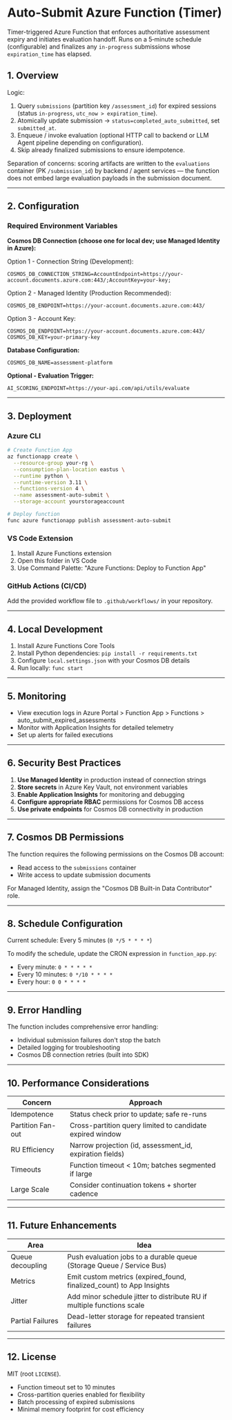 # Auto-Submit Azure Function (Timer)

Timer-triggered Azure Function that enforces authoritative assessment expiry and initiates evaluation handoff. Runs on a 5‑minute schedule (configurable) and finalizes any `in-progress` submissions whose `expiration_time` has elapsed.

## 1. Overview

Logic:
1. Query `submissions` (partition key `/assessment_id`) for expired sessions (status `in-progress`, `utc_now > expiration_time`).
2. Atomically update submission → `status=completed_auto_submitted`, set `submitted_at`.
3. Enqueue / invoke evaluation (optional HTTP call to backend or LLM Agent pipeline depending on configuration).
4. Skip already finalized submissions to ensure idempotence.

Separation of concerns: scoring artifacts are written to the `evaluations` container (PK `/submission_id`) by backend / agent services — the function does not embed large evaluation payloads in the submission document.

---
## 2. Configuration

### Required Environment Variables

**Cosmos DB Connection (choose one for local dev; use Managed Identity in Azure):**

Option 1 - Connection String (Development):
```
COSMOS_DB_CONNECTION_STRING=AccountEndpoint=https://your-account.documents.azure.com:443/;AccountKey=your-key;
```

Option 2 - Managed Identity (Production Recommended):
```
COSMOS_DB_ENDPOINT=https://your-account.documents.azure.com:443/
```

Option 3 - Account Key:
```
COSMOS_DB_ENDPOINT=https://your-account.documents.azure.com:443/
COSMOS_DB_KEY=your-primary-key
```

**Database Configuration:**
```
COSMOS_DB_NAME=assessment-platform
```

**Optional - Evaluation Trigger:**
```
AI_SCORING_ENDPOINT=https://your-api.com/api/utils/evaluate
```

---
## 3. Deployment

### Azure CLI

```bash
# Create Function App
az functionapp create \
  --resource-group your-rg \
  --consumption-plan-location eastus \
  --runtime python \
  --runtime-version 3.11 \
  --functions-version 4 \
  --name assessment-auto-submit \
  --storage-account yourstorageaccount

# Deploy function
func azure functionapp publish assessment-auto-submit
```

### VS Code Extension

1. Install Azure Functions extension
2. Open this folder in VS Code
3. Use Command Palette: "Azure Functions: Deploy to Function App"

### GitHub Actions (CI/CD)

Add the provided workflow file to `.github/workflows/` in your repository.

---
## 4. Local Development

1. Install Azure Functions Core Tools
2. Install Python dependencies: `pip install -r requirements.txt`
3. Configure `local.settings.json` with your Cosmos DB details
4. Run locally: `func start`

---
## 5. Monitoring

- View execution logs in Azure Portal > Function App > Functions > auto_submit_expired_assessments
- Monitor with Application Insights for detailed telemetry
- Set up alerts for failed executions

---
## 6. Security Best Practices

1. **Use Managed Identity** in production instead of connection strings
2. **Store secrets** in Azure Key Vault, not environment variables
3. **Enable Application Insights** for monitoring and debugging
4. **Configure appropriate RBAC** permissions for Cosmos DB access
5. **Use private endpoints** for Cosmos DB connectivity in production

---
## 7. Cosmos DB Permissions

The function requires the following permissions on the Cosmos DB account:
- Read access to the `submissions` container
- Write access to update submission documents

For Managed Identity, assign the "Cosmos DB Built-in Data Contributor" role.

---
## 8. Schedule Configuration

Current schedule: Every 5 minutes (`0 */5 * * * *`)

To modify the schedule, update the CRON expression in `function_app.py`:
- Every minute: `0 * * * * *`
- Every 10 minutes: `0 */10 * * * *`
- Every hour: `0 0 * * * *`

---
## 9. Error Handling

The function includes comprehensive error handling:
- Individual submission failures don't stop the batch
- Detailed logging for troubleshooting
- Cosmos DB connection retries (built into SDK)

---
## 10. Performance Considerations
| Concern           | Approach                                                  |
| ----------------- | --------------------------------------------------------- |
| Idempotence       | Status check prior to update; safe re-runs                |
| Partition Fan-out | Cross-partition query limited to candidate expired window |
| RU Efficiency     | Narrow projection (id, assessment_id, expiration fields)  |
| Timeouts          | Function timeout < 10m; batches segmented if large        |
| Large Scale       | Consider continuation tokens + shorter cadence            |

---
## 11. Future Enhancements
| Area             | Idea                                                                   |
| ---------------- | ---------------------------------------------------------------------- |
| Queue decoupling | Push evaluation jobs to a durable queue (Storage Queue / Service Bus)  |
| Metrics          | Emit custom metrics (expired_found, finalized_count) to App Insights   |
| Jitter           | Add minor schedule jitter to distribute RU if multiple functions scale |
| Partial Failures | Dead-letter storage for repeated transient failures                    |

---
## 12. License
MIT (root `LICENSE`).

- Function timeout set to 10 minutes
- Cross-partition queries enabled for flexibility
- Batch processing of expired submissions
- Minimal memory footprint for cost efficiency
